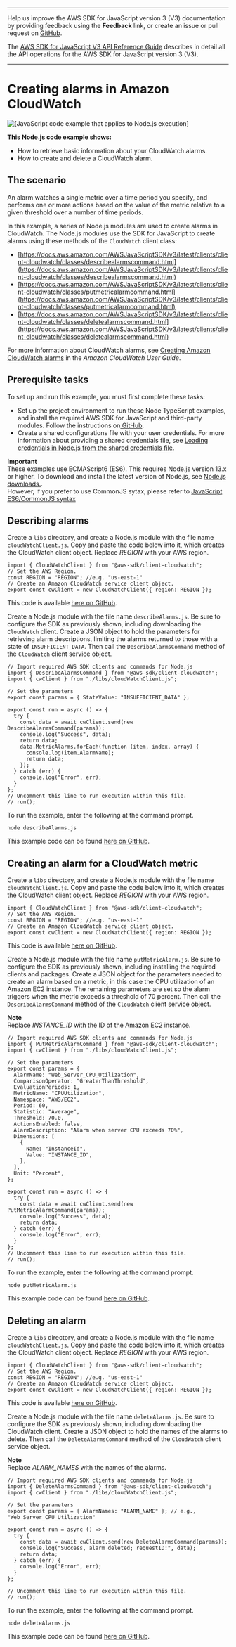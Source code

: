 --------

Help us improve the AWS SDK for JavaScript version 3 \(V3\) documentation by providing feedback using the **Feedback** link, or create an issue or pull request on [GitHub](https://github.com/awsdocs/aws-sdk-for-javascript-v3)\.

 The [AWS SDK for JavaScript V3 API Reference Guide](https://docs.aws.amazon.com/AWSJavaScriptSDK/v3/latest/index.html) describes in detail all the API operations for the AWS SDK for JavaScript version 3 \(V3\)\.

--------

# Creating alarms in Amazon CloudWatch<a name="cloudwatch-examples-creating-alarms"></a>

![\[JavaScript code example that applies to Node.js execution\]](http://docs.aws.amazon.com/sdk-for-javascript/v3/developer-guide/images/nodeicon.png)

**This Node\.js code example shows:**
+ How to retrieve basic information about your CloudWatch alarms\.
+ How to create and delete a CloudWatch alarm\.

## The scenario<a name="cloudwatch-examples-creating-alarms-scenario"></a>

An alarm watches a single metric over a time period you specify, and performs one or more actions based on the value of the metric relative to a given threshold over a number of time periods\.

In this example, a series of Node\.js modules are used to create alarms in CloudWatch\. The Node\.js modules use the SDK for JavaScript to create alarms using these methods of the `CloudWatch` client class:
+ [https://docs.aws.amazon.com/AWSJavaScriptSDK/v3/latest/clients/client-cloudwatch/classes/describealarmscommand.html](https://docs.aws.amazon.com/AWSJavaScriptSDK/v3/latest/clients/client-cloudwatch/classes/describealarmscommand.html)
+ [https://docs.aws.amazon.com/AWSJavaScriptSDK/v3/latest/clients/client-cloudwatch/classes/putmetricalarmcommand.html](https://docs.aws.amazon.com/AWSJavaScriptSDK/v3/latest/clients/client-cloudwatch/classes/putmetricalarmcommand.html)
+ [https://docs.aws.amazon.com/AWSJavaScriptSDK/v3/latest/clients/client-cloudwatch/classes/deletealarmscommand.html](https://docs.aws.amazon.com/AWSJavaScriptSDK/v3/latest/clients/client-cloudwatch/classes/deletealarmscommand.html)

For more information about CloudWatch alarms, see [Creating Amazon CloudWatch alarms](https://docs.aws.amazon.com/AmazonCloudWatch/latest/monitoring/AlarmThatSendsEmail.html) in the *Amazon CloudWatch User Guide*\.

## Prerequisite tasks<a name="cloudwatch-examples-creating-alarms-prerequisites"></a>

To set up and run this example, you must first complete these tasks:
+ Set up the project environment to run these Node TypeScript examples, and install the required AWS SDK for JavaScript and third\-party modules\. Follow the instructions on[ GitHub](https://github.com/awsdocs/aws-doc-sdk-examples/tree/master/javascriptv3/example_code/cloudwatch/README.md)\.
+ Create a shared configurations file with your user credentials\. For more information about providing a shared credentials file, see [Loading credentials in Node\.js from the shared credentials file](loading-node-credentials-shared.md)\.

**Important**  
These examples use ECMAScript6 \(ES6\)\. This requires Node\.js version 13\.x or higher\. To download and install the latest version of Node\.js, see [Node\.js downloads\.](https://nodejs.org/en/download)\.  
However, if you prefer to use CommonJS sytax, please refer to [JavaScript ES6/CommonJS syntax](sdk-example-javascript-syntax.md)

## Describing alarms<a name="cloudwatch-examples-creating-alarms-describing"></a>

Create a `libs` directory, and create a Node\.js module with the file name `cloudWatchClient.js`\. Copy and paste the code below into it, which creates the CloudWatch client object\. Replace *REGION* with your AWS region\.

```
import { CloudWatchClient } from "@aws-sdk/client-cloudwatch";
// Set the AWS Region.
const REGION = "REGION"; //e.g. "us-east-1"
// Create an Amazon CloudWatch service client object.
export const cwClient = new CloudWatchClient({ region: REGION });
```

This code is available [here on GitHub](https://github.com/awsdocs/aws-doc-sdk-examples/blob/master/javascriptv3/example_code/cloudwatch/src/libs/cloudWatchClient.js)\.

Create a Node\.js module with the file name `describeAlarms.js`\. Be sure to configure the SDK as previously shown, including downloading the `CloudWatch` client\. Create a JSON object to hold the parameters for retrieving alarm descriptions, limiting the alarms returned to those with a state of `INSUFFICIENT_DATA`\. Then call the `DescribeAlarmsCommand` method of the `CloudWatch` client service object\.

```
// Import required AWS SDK clients and commands for Node.js
import { DescribeAlarmsCommand } from "@aws-sdk/client-cloudwatch";
import { cwClient } from "./libs/cloudWatchClient.js";

// Set the parameters
export const params = { StateValue: "INSUFFICIENT_DATA" };

export const run = async () => {
  try {
    const data = await cwClient.send(new DescribeAlarmsCommand(params));
    console.log("Success", data);
    return data;
    data.MetricAlarms.forEach(function (item, index, array) {
      console.log(item.AlarmName);
      return data;
    });
  } catch (err) {
    console.log("Error", err);
  }
};
// Uncomment this line to run execution within this file.
// run();
```

To run the example, enter the following at the command prompt\.

```
node describeAlarms.js
```

This example code can be found [here on GitHub](https://github.com/awsdocs/aws-doc-sdk-examples/blob/master/javascriptv3/example_code/cloudwatch/src/describeAlarms.js)\. 

## Creating an alarm for a CloudWatch metric<a name="cloudwatch-examples-creating-alarms-putmetricalarm"></a>

Create a `libs` directory, and create a Node\.js module with the file name `cloudWatchClient.js`\. Copy and paste the code below into it, which creates the CloudWatch client object\. Replace *REGION* with your AWS region\.

```
import { CloudWatchClient } from "@aws-sdk/client-cloudwatch";
// Set the AWS Region.
const REGION = "REGION"; //e.g. "us-east-1"
// Create an Amazon CloudWatch service client object.
export const cwClient = new CloudWatchClient({ region: REGION });
```

This code is available [here on GitHub](https://github.com/awsdocs/aws-doc-sdk-examples/blob/master/javascriptv3/example_code/cloudwatch/src/libs/cloudWatchClient.js)\.

Create a Node\.js module with the file name `putMetricAlarm.js`\. Be sure to configure the SDK as previously shown, including installing the required clients and packages\. Create a JSON object for the parameters needed to create an alarm based on a metric, in this case the CPU utilization of an Amazon EC2 instance\. The remaining parameters are set so the alarm triggers when the metric exceeds a threshold of 70 percent\. Then call the `DescribeAlarmsCommand` method of the `CloudWatch` client service object\.

**Note**  
Replace *INSTANCE\_ID* with the ID of the Amazon EC2 instance\.

```
// Import required AWS SDK clients and commands for Node.js
import { PutMetricAlarmCommand } from "@aws-sdk/client-cloudwatch";
import { cwClient } from "./libs/cloudWatchClient.js";

// Set the parameters
export const params = {
  AlarmName: "Web_Server_CPU_Utilization",
  ComparisonOperator: "GreaterThanThreshold",
  EvaluationPeriods: 1,
  MetricName: "CPUUtilization",
  Namespace: "AWS/EC2",
  Period: 60,
  Statistic: "Average",
  Threshold: 70.0,
  ActionsEnabled: false,
  AlarmDescription: "Alarm when server CPU exceeds 70%",
  Dimensions: [
    {
      Name: "InstanceId",
      Value: "INSTANCE_ID",
    },
  ],
  Unit: "Percent",
};

export const run = async () => {
  try {
    const data = await cwClient.send(new PutMetricAlarmCommand(params));
    console.log("Success", data);
    return data;
  } catch (err) {
    console.log("Error", err);
  }
};
// Uncomment this line to run execution within this file.
// run();
```

To run the example, enter the following at the command prompt\.

```
node putMetricAlarm.js
```

This example code can be found [here on GitHub](https://github.com/awsdocs/aws-doc-sdk-examples/blob/master/javascriptv3/example_code/cloudwatch/src/putMetricAlarm.js)\.

## Deleting an alarm<a name="cloudwatch-examples-creating-alarms-deleting"></a>

Create a `libs` directory, and create a Node\.js module with the file name `cloudWatchClient.js`\. Copy and paste the code below into it, which creates the CloudWatch client object\. Replace *REGION* with your AWS region\.

```
import { CloudWatchClient } from "@aws-sdk/client-cloudwatch";
// Set the AWS Region.
const REGION = "REGION"; //e.g. "us-east-1"
// Create an Amazon CloudWatch service client object.
export const cwClient = new CloudWatchClient({ region: REGION });
```

This code is available [here on GitHub](https://github.com/awsdocs/aws-doc-sdk-examples/blob/master/javascriptv3/example_code/cloudwatch/src/libs/cloudWatchClient.js)\.

Create a Node\.js module with the file name `deleteAlarms.js`\. Be sure to configure the SDK as previously shown, including downloading the CloudWatch client\. Create a JSON object to hold the names of the alarms to delete\. Then call the `DeleteAlarmsCommand` method of the `CloudWatch` client service object\.

**Note**  
Replace *ALARM\_NAMES* with the names of the alarms\.

```
// Import required AWS SDK clients and commands for Node.js
import { DeleteAlarmsCommand } from "@aws-sdk/client-cloudwatch";
import { cwClient } from "./libs/cloudWatchClient.js";

// Set the parameters
export const params = { AlarmNames: "ALARM_NAME" }; // e.g., "Web_Server_CPU_Utilization"

export const run = async () => {
  try {
    const data = await cwClient.send(new DeleteAlarmsCommand(params));
    console.log("Success, alarm deleted; requestID:", data);
    return data;
  } catch (err) {
    console.log("Error", err);
  }
};

// Uncomment this line to run execution within this file.
// run();
```

To run the example, enter the following at the command prompt\.

```
node deleteAlarms.js
```

This example code can be found [here on GitHub](https://github.com/awsdocs/aws-doc-sdk-examples/blob/master/javascriptv3/example_code/cloudwatch/src/deleteAlarms.js)\.